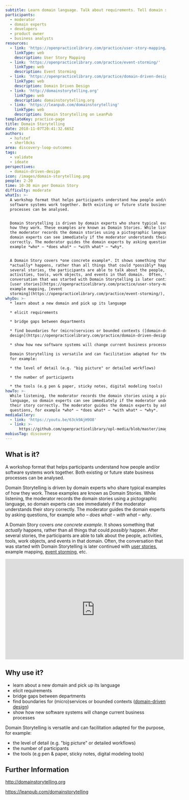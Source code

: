 ```yaml
---
subtitle: Learn domain language. Talk about requirements. Tell domain stories.
participants:
  - moderator
  - domain experts
  - developers
  - product owner
  - business analysts
resources:
  - link: 'https://openpracticelibrary.com/practice/user-story-mapping/'
    linkType: web
    description: User Story Mapping
  - link: 'https://openpracticelibrary.com/practice/event-storming/'
    linkType: web
    description: Event Storming
  - link: 'https://openpracticelibrary.com/practice/domain-driven-design/'
    linkType: web
    description: Domain Driven Design
  - link: 'http://domainstorytelling.org'
    linkType: web
    description: domainstorytelling.org
  - link: 'https://leanpub.com/domainstorytelling'
    linkType: web
    description: Domain Storytelling on LeanPub
templateKey: practice-page
title: Domain Storytelling
date: 2018-11-07T20:41:32.665Z
authors:
  - hofstef
  - sherl0cks
area: discovery-loop-outcomes
tags:
  - validate
  - ideate
perspectives:
  - domain-driven-design
icon: /images/domain-storytelling.png
people: 2-20
time: 10-30 min per Domain Story
difficulty: moderate
whatIs: >-
  A workshop format that helps participants understand how people and/or
  software systems work together. Both existing or future state business
  processes can be analysed.


  Domain Storytelling is driven by domain experts who share typical examples of
  how they work. These examples are known as Domain Stories. While listening,
  the moderator records the domain stories using a pictographic language, so
  domain experts can see immediately if the moderator understands their story
  correctly. The moderator guides the domain experts by asking questions, for
  example *who* – *does what* – *with what* – *why*.


  A Domain Story covers *one concrete example*. It shows something that
  *actually* happens, rather than all things that could *possibly* happen. After
  several stories, the participants are able to talk about the people,
  activities, tools, work objects, and events in that domain.  Often, the
  conversation that was started with Domain Storytelling is later continued with
  [user stories](https://openpracticelibrary.com/practice/user-story-mapping/),
  example mapping, [event
  storming](https://openpracticelibrary.com/practice/event-storming/), etc.
whyDo: >-
  * learn about a new domain and pick up its language

  * elicit requirements

  * bridge gaps between departments

  * find boundaries for (micro)services or bounded contexts ([domain-driven
  design](https://openpracticelibrary.com/practice/domain-driven-design/))

  * show how new software systems will change current business processes

  Domain Storytelling is versatile and can facilitation adapted for the purpose,
  for example:

  * the level of detail (e.g. "big picture" or detailed workflows)

  * the number of participants

  * the tools (e.g pen & paper, sticky notes, digital modeling tools)
howTo: >-
  While listening, the moderator records the domain stories using a pictographic
  language, so domain experts can see immediately if the moderator understands
  their story correctly. The moderator guides the domain experts by asking
  questions, for example *who* – *does what* – *with what* – *why*.
mediaGallery:
  - link: 'https://youtu.be/63ck9AjH9O8'
  - link: >-
      https://github.com/openpracticelibrary/opl-media/blob/master/images/domain%20storytelling.png?raw=true
mobiusTag: discovery
---
```

## What is it?

A workshop format that helps participants understand how people and/or software systems work together. Both existing or future state business processes can be analysed.

Domain Storytelling is driven by domain experts who share typical examples of how they work. These examples are known as Domain Stories. While listening, the moderator records the domain stories using a pictographic language, so domain experts can see immediately if the moderator understands their story correctly. The moderator guides the domain experts by asking questions, for example *who* – *does what* – *with what* – *why*.

A Domain Story covers *one concrete example*. It shows something that *actually* happens, rather than all things that could *possibly* happen. After several stories, the participants are able to talk about the people, activities, tools, work objects, and events in that domain.  Often, the conversation that was started with Domain Storytelling is later continued with [user stories](https://openpracticelibrary.com/practice/user-story-mapping/), example mapping, [event storming](https://openpracticelibrary.com/practice/event-storming/), etc.

<iframe width="560" height="315" src="https://www.youtube.com/embed/63ck9AjH9O8" frameborder="0" allow="accelerometer; autoplay; encrypted-media; gyroscope; picture-in-picture" allowfullscreen></iframe>

## Why use it?

* learn about a new domain and pick up its language
* elicit requirements
* bridge gaps between departments
* find boundaries for (micro)services or bounded contexts ([domain-driven design](https://openpracticelibrary.com/practice/domain-driven-design/))
* show how new software systems will change current business processes

Domain Storytelling is versatile and can facilitation adapted for the purpose, for example:

* the level of detail (e.g. "big picture" or detailed workflows)
* the number of participants
* the tools (e.g pen & paper, sticky notes, digital modeling tools)

## Further Information

http://domainstorytelling.org

https://leanpub.com/domainstorytelling
